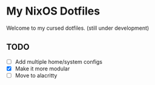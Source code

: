# My NixOS Dotfiles

Welcome to my cursed dotfiles. (still under development)


## TODO
- [ ] Add multiple home/system configs
- [x] Make it more modular
- [ ] Move to alacritty
